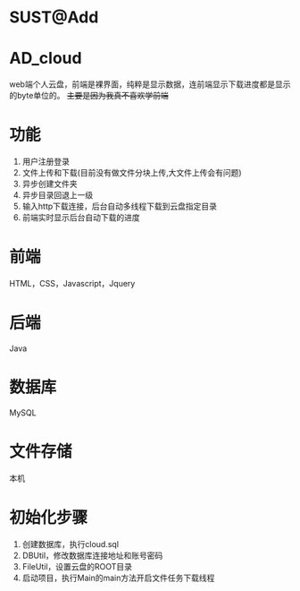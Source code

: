 # SUST@Add

# AD_cloud
web端个人云盘，前端是裸界面，纯粹是显示数据，连前端显示下载进度都是显示的byte单位的。
~~主要是因为我真不喜欢学前端~~

# 功能
1. 用户注册登录
2. 文件上传和下载(目前没有做文件分块上传,大文件上传会有问题)
3. 异步创建文件夹
4. 异步目录回退上一级
5. 输入http下载连接，后台自动多线程下载到云盘指定目录
6. 前端实时显示后台自动下载的进度

# 前端
HTML，CSS，Javascript，Jquery

# 后端
Java

# 数据库
MySQL

# 文件存储
本机

# 初始化步骤
1. 创建数据库，执行cloud.sql
2. DBUtil，修改数据库连接地址和账号密码
3. FileUtil，设置云盘的ROOT目录
4. 启动项目，执行Main的main方法开启文件任务下载线程

